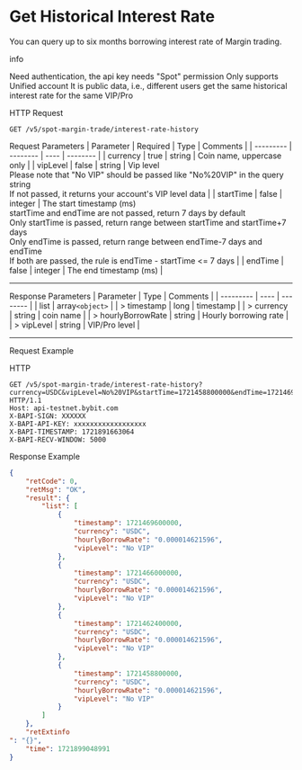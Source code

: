 # Get Historical Interest Rate
You can query up to six months borrowing interest rate of Margin trading.

info

Need authentication, the api key needs "Spot" permission
Only supports Unified account
It is public data, i.e., different users get the same historical interest rate for the same VIP/Pro

HTTP Request
```http
GET /v5/spot-margin-trade/interest-rate-history
```

Request Parameters
| Parameter | Required | Type | Comments |
| --------- | -------- | ---- | -------- |
| currency | true | string | Coin name, uppercase only |
| vipLevel | false | string | Vip level <br> Please note that "No VIP" should be passed like "No%20VIP" in the query string<br> If not passed, it returns your account's VIP level data |
| startTime | false | integer | The start timestamp (ms) <br> startTime and endTime are not passed, return 7 days by default <br> Only startTime is passed, return range between startTime and startTime+7 days <br> Only endTime is passed, return range between endTime-7 days and endTime <br> If both are passed, the rule is endTime - startTime <= 7 days |
| endTime | false | integer | The end timestamp (ms) |

---


Response Parameters
| Parameter | Type | Comments |
| --------- | ---- | -------- |
| list | array`<object>` |
| > timestamp | long | timestamp |
| > currency | string | coin name |
| > hourlyBorrowRate | string | Hourly borrowing rate |
| > vipLevel | string | VIP/Pro level |

---

Request Example

HTTP
 
```http
GET /v5/spot-margin-trade/interest-rate-history?currency=USDC&vipLevel=No%20VIP&startTime=1721458800000&endTime=1721469600000 HTTP/1.1
Host: api-testnet.bybit.com
X-BAPI-SIGN: XXXXXX
X-BAPI-API-KEY: xxxxxxxxxxxxxxxxxx
X-BAPI-TIMESTAMP: 1721891663064
X-BAPI-RECV-WINDOW: 5000
```

Response Example
```json
{
    "retCode": 0,
    "retMsg": "OK",
    "result": {
        "list": [
            {
                "timestamp": 1721469600000,
                "currency": "USDC",
                "hourlyBorrowRate": "0.000014621596",
                "vipLevel": "No VIP"
            },
            {
                "timestamp": 1721466000000,
                "currency": "USDC",
                "hourlyBorrowRate": "0.000014621596",
                "vipLevel": "No VIP"
            },
            {
                "timestamp": 1721462400000,
                "currency": "USDC",
                "hourlyBorrowRate": "0.000014621596",
                "vipLevel": "No VIP"
            },
            {
                "timestamp": 1721458800000,
                "currency": "USDC",
                "hourlyBorrowRate": "0.000014621596",
                "vipLevel": "No VIP"
            }
        ]
    },
    "retExtinfo
": "{}",
    "time": 1721899048991
}
```

